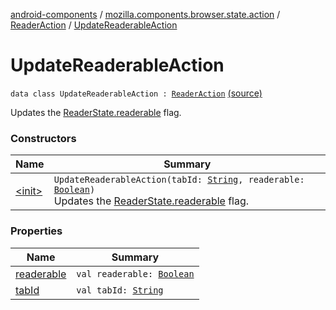 [android-components](../../../index.md) / [mozilla.components.browser.state.action](../../index.md) / [ReaderAction](../index.md) / [UpdateReaderableAction](./index.md)

# UpdateReaderableAction

`data class UpdateReaderableAction : `[`ReaderAction`](../index.md) [(source)](https://github.com/mozilla-mobile/android-components/blob/master/components/browser/state/src/main/java/mozilla/components/browser/state/action/BrowserAction.kt#L452)

Updates the [ReaderState.readerable](../../../mozilla.components.browser.state.state/-reader-state/readerable.md) flag.

### Constructors

| Name | Summary |
|---|---|
| [&lt;init&gt;](-init-.md) | `UpdateReaderableAction(tabId: `[`String`](https://kotlinlang.org/api/latest/jvm/stdlib/kotlin/-string/index.html)`, readerable: `[`Boolean`](https://kotlinlang.org/api/latest/jvm/stdlib/kotlin/-boolean/index.html)`)`<br>Updates the [ReaderState.readerable](../../../mozilla.components.browser.state.state/-reader-state/readerable.md) flag. |

### Properties

| Name | Summary |
|---|---|
| [readerable](readerable.md) | `val readerable: `[`Boolean`](https://kotlinlang.org/api/latest/jvm/stdlib/kotlin/-boolean/index.html) |
| [tabId](tab-id.md) | `val tabId: `[`String`](https://kotlinlang.org/api/latest/jvm/stdlib/kotlin/-string/index.html) |

